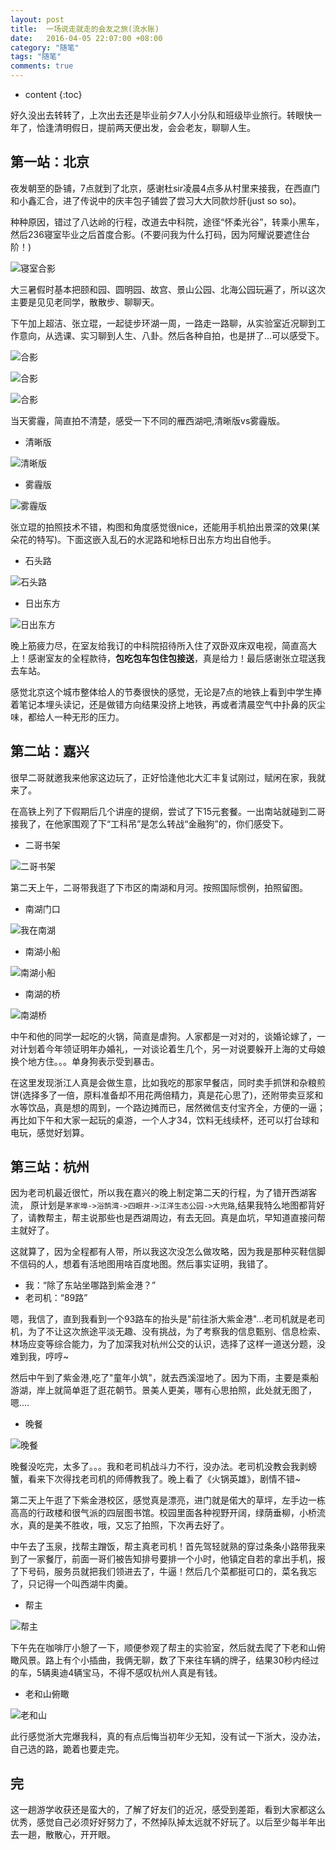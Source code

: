 ```yaml
---
layout: post
title:  一场说走就走的会友之旅(流水账)
date:   2016-04-05 22:07:00 +08:00
category: "随笔"
tags: "随笔"
comments: true
---
```



* content
{:toc}



好久没出去转转了，上次出去还是毕业前夕7人小分队和班级毕业旅行。转眼快一年了，恰逢清明假日，提前两天便出发，会会老友，聊聊人生。


## 第一站：北京

夜发朝至的卧铺，7点就到了北京，感谢杜sir凌晨4点多从村里来接我，在西直门和小鑫汇合，进了传说中的庆丰包子铺尝了尝习大大同款炒肝(just so so)。

种种原因，错过了八达岭的行程，改道去中科院，途径“怀柔光谷”，转乘小黑车，然后236寝室毕业之后首度合影。(不要问我为什么打码，因为阿耀说要遮住台阶！)

![寝室合影](http://7xsna4.com1.z0.glb.clouddn.com/2016-4_%E5%AF%9D%E5%AE%A4%E5%90%88%E5%BD%B1.jpg)

大三暑假时基本把颐和园、圆明园、故宫、景山公园、北海公园玩遍了，所以这次主要是见见老同学，散散步、聊聊天。

下午加上超洁、张立琨，一起徒步环湖一周，一路走一路聊，从实验室近况聊到工作意向，从选课、实习聊到人生、八卦。然后各种自拍，也是拼了...可以感受下。

![合影](http://7xsna4.com1.z0.glb.clouddn.com/2016-4_%E9%9B%81%E6%A0%96%E6%B9%96%E5%90%88%E5%BD%B1.jpg)

![合影](http://7xsna4.com1.z0.glb.clouddn.com/2016-4_%E5%B1%95%E9%A6%86%E5%90%88%E5%BD%B1.jpg)

![合影](http://7xsna4.com1.z0.glb.clouddn.com/2016-4_APEC%E5%90%88%E5%BD%B1.jpg)

当天雾霾，简直拍不清楚，感受一下不同的雁西湖吧,清晰版vs雾霾版。


- 清晰版

![清晰版](http://7xsna4.com1.z0.glb.clouddn.com/2016-4_%E9%9B%81%E6%A0%96%E6%B9%96-%E6%B8%85%E6%99%B0.jpg)


- 雾霾版

![雾霾版](http://7xsna4.com1.z0.glb.clouddn.com/2016-4_%E9%9B%81%E6%A0%96%E6%B9%96-%E9%9B%BE%E9%9C%BE.jpg)

张立琨的拍照技术不错，构图和角度感觉很nice，还能用手机拍出景深的效果(某朵花的特写)。下面这嵌入乱石的水泥路和地标日出东方均出自他手。

- 石头路

![石头路](http://7xsna4.com1.z0.glb.clouddn.com/2016-4_%E9%9B%81%E6%A0%96%E6%B9%96-%E7%9F%B3%E5%A4%B4%E8%B7%AF.jpg)

- 日出东方

![日出东方](http://7xsna4.com1.z0.glb.clouddn.com/2016-4_%E6%97%A5%E5%87%BA%E4%B8%9C%E6%96%B9.jpg)




晚上筋疲力尽，在室友给我订的中科院招待所入住了双卧双床双电视，简直高大上！感谢室友的全程款待，**包吃包车包住包接送**，真是给力！最后感谢张立琨送我去车站。


感觉北京这个城市整体给人的节奏很快的感觉，无论是7点的地铁上看到中学生捧着笔记本埋头读记，还是做错方向结果没挤上地铁，再或者清晨空气中扑鼻的灰尘味，都给人一种无形的压力。



## 第二站：嘉兴

很早二哥就邀我来他家这边玩了，正好恰逢他北大汇丰复试刚过，赋闲在家，我就来了。

在高铁上列了下假期后几个讲座的提纲，尝试了下15元套餐。一出南站就碰到二哥接我了，在他家围观了下“工科吊”是怎么转战“金融狗”的，你们感受下。

- 二哥书架

![二哥书架](http://7xsna4.com1.z0.glb.clouddn.com/2016-4_%E4%BA%8C%E5%93%A5%E4%B9%A6%E6%9E%B6.jpg)

第二天上午，二哥带我逛了下市区的南湖和月河。按照国际惯例，拍照留图。

- 南湖门口

![我在南湖](http://7xsna4.com1.z0.glb.clouddn.com/2016-4_%E6%88%91-%E5%8D%97%E6%B9%96.jpg)

- 南湖小船

![南湖小船](http://7xsna4.com1.z0.glb.clouddn.com/2016-4_%E5%8D%97%E6%B9%96-%E8%88%B9.jpg)

- 南湖的桥

![南湖桥](http://7xsna4.com1.z0.glb.clouddn.com/2016-4_%E5%8D%97%E6%B9%96-%E6%A1%A5.jpg)

中午和他的同学一起吃的火锅，简直是虐狗。人家都是一对对的，谈婚论嫁了，一对计划着今年领证明年办婚礼，一对谈论着生几个，另一对说要躲开上海的丈母娘换个地方住。。。单身狗表示受到暴击。


在这里发现浙江人真是会做生意，比如我吃的那家早餐店，同时卖手抓饼和杂粮煎饼(选择多了一倍，原料准备却不用花两倍精力，真是花心思了)，还附带卖豆浆和水等饮品，真是想的周到，一个路边摊而已，居然微信支付宝齐全，方便的一逼；再比如下午和大家一起玩的桌游，一个人才34，饮料无线续杯，还可以打台球和电玩，感觉好划算。




## 第三站：杭州

因为老司机最近很忙，所以我在嘉兴的晚上制定第二天的行程，为了错开西湖客流， 原计划是`茅家埠->浴鹄湾->四眼井->江洋生态公园->大兜路`,结果我特么地图都背好了，请教帮主，帮主说那些也是西湖周边，有去无回。真是血坑，早知道直接问帮主就好了。

这就算了，因为全程都有人带，所以我这次没怎么做攻略，因为我是那种买鞋信脚不信码的人，想着有活地图用啥百度地图。然后事实证明，我错了。

- 我：“除了东站坐哪路到紫金港？”
- 老司机：“89路”

嗯，我信了，直到我看到一个93路车的抬头是"前往浙大紫金港"...老司机就是老司机，为了不让这次旅途平淡无趣、没有挑战，为了考察我的信息甄别、信息检索、林场应变等综合能力，为了加深我对杭州公交的认识，选择了这样一道送分题，没难到我，哼哼~

然后中午到了紫金港,吃了"童年小筑"，就去西溪湿地了。因为下雨，主要是乘船游湖，岸上就简单逛了逛花朝节。景美人更美，哪有心思拍照，此处就无图了，嗯....

- 晚餐

![晚餐](http://7xsna4.com1.z0.glb.clouddn.com/2016-4_%E5%B0%8F%E4%BC%9A%E8%AE%A1%E6%99%9A%E9%A4%90.jpg)

晚餐没吃完，太多了。。。我和老司机战斗力不行，没办法。老司机没教会我剥螃蟹，看来下次得找老司机的师傅教我了。晚上看了《火锅英雄》，剧情不错~

第二天上午逛了下紫金港校区，感觉真是漂亮，进门就是偌大的草坪，左手边一栋高高的行政楼和很气派的四层图书馆。校园里面各种视野开阔，绿荫垂柳，小桥流水，真的是美不胜收，哦，又忘了拍照，下次再去好了。

中午去了玉泉，找帮主蹭饭，帮主真老司机！首先驾轻就熟的穿过条条小路带我来到了一家餐厅，前面一哥们被告知排号要排一个小时，他镇定自若的拿出手机，报了下号码，服务员就把我们领进去了，牛逼！然后几个菜都挺可口的，菜名我忘了，只记得一个叫西湖牛肉羹。

- 帮主

![帮主](http://7xsna4.com1.z0.glb.clouddn.com/2016-4_%E4%B9%94%E5%B8%AE%E4%B8%BB.jpg)

下午先在咖啡厅小憩了一下，顺便参观了帮主的实验室，然后就去爬了下老和山俯瞰风景。路上有个小插曲，我俩无聊，数了下来往车辆的牌子，结果30秒内经过的车，5辆奥迪4辆宝马，不得不感叹杭州人真是有钱。

- 老和山俯瞰

![老和山](http://7xsna4.com1.z0.glb.clouddn.com/2016-4_%E8%80%81%E5%92%8C%E5%B1%B1.jpg)


此行感觉浙大完爆我科，真的有点后悔当初年少无知，没有试一下浙大，没办法，自己选的路，跪着也要走完。


## 完

这一趟游学收获还是蛮大的，了解了好友们的近况，感受到差距，看到大家都这么优秀，感觉自己必须好好努力了，不然掉队掉太远就不好玩了。以后至少每半年出去一趟，散散心，开开眼。





